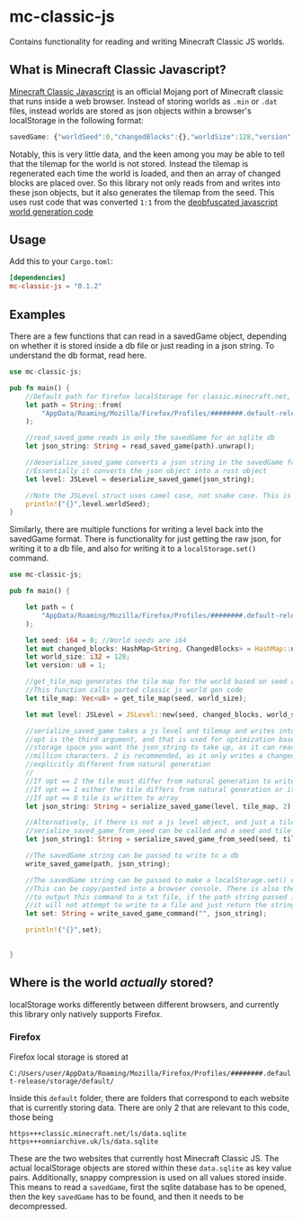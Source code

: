 # mc-classic-js
 Contains functionality for reading and writing Minecraft Classic JS worlds. 
 
 
 ## What is Minecraft Classic Javascript?
 [Minecraft Classic Javascript](https://classic.minecraft.net/) is an official Mojang port of Minecraft classic that runs inside a web browser. Instead of storing worlds as `.min` or `.dat` files, instead worlds are stored as json objects within a browser's localStorage in the following format:
 
 ```js
savedGame: {"worldSeed":0,"changedBlocks":{},"worldSize":128,"version":1}
 ```
 
Notably, this is very little data, and the keen among you may be able to tell that the tilemap for the world is not stored. Instead the tilemap is regenerated each time the world is loaded, and then an array of changed blocks are placed over. So this library not only reads from and writes into these json objects, but it also generates the tilemap from the seed. This uses rust code that was converted `1:1` from the [deobfuscated javascript world generation code](https://github.com/TheSunCat/Minecraft-Classic-Reversed)

## Usage
 
Add this to your `Cargo.toml`:

```toml
[dependencies]
mc-classic-js = "0.1.2"
```

## Examples

There are a few functions that can read in a savedGame object, depending on whether it is stored inside a db file or just reading in a json string.
To understand the db format, read here.

```rust
use mc-classic-js;

pub fn main() {
    //Default path for Firefox localStorage for classic.minecraft.net, profile and exact path will vary based on user
    let path = String::from(
        "AppData/Roaming/Mozilla/Firefox/Profiles/########.default-release/storage/default/https+++classic.minecraft.net/ls/data.sqlite"
    );

    //read_saved_game reads in only the savedGame for an sqlite db
    let json_string: String = read_saved_game(path).unwrap();

    //deserialize_saved_game converts a json string in the savedGame form and turns it into a JSLevel struct
    //Essentially it converts the json object into a rust object
    let level: JSLevel = deserialize_saved_game(json_string);

    //Note the JSLevel struct uses camel case, not snake case. This is intentional so the fields match the original json
    println!("{}",level.worldSeed); 
}
```

Similarly, there are multiple functions for writing a level back into the savedGame format. There is functionality for just getting the raw json, for writing it to a db file, and also for writing it to a `localStorage.set()` command.

```rust
use mc-classic-js;

pub fn main() {

    let path = (
        "AppData/Roaming/Mozilla/Firefox/Profiles/########.default-release/storage/default/https+++classic.minecraft.net/ls/data.sqlite"
    );

    let seed: i64 = 0; //World seeds are i64
    let mut changed_blocks: HashMap<String, ChangedBlocks> = HashMap::new();
    let world_size: i32 = 128;
    let version: u8 = 1;

    //get_tile_map generates the tile map for the world based on seed and world size
    //This function calls ported classic js world gen code
    let tile_map: Vec<u8> = get_tile_map(seed, world_size);

    let mut level: JSLevel = JSLevel::new(seed, changed_blocks, world_size, version);

    //serialize_saved_game takes a js level and tilemap and writes into a savedGame json string.
    //opt is the third argument, and that is used for optimization based on how much
    //storage space you want the json_string to take up, as it can reach well over a 
    //million characters. 2 is recommended, as it only writes a changedBlock if it is
    //explicitly different from natural generation
    //
    //If opt == 2 the tile must differ from natural generation to write to array
    //If opt == 1 either the tile differs from natural generation or it is already considered a changed block to write to array
    //If opt == 0 tile is written to array
    let json_string: String = serialize_saved_game(level, tile_map, 2);

    //Alternatively, if there is not a js level object, and just a tilemap and a seed,
    //serialize_saved_game_from_seed can be called and a seed and tile_map can be passed
    let json_string1: String = serialize_saved_game_from_seed(seed, tile_map)

    //The savedGame string can be passed to write to a db
    write_saved_game(path, json_string);

    //The savedGame string can be passed to make a localStorage.set() command
    //This can be copy/pasted into a browser console. There is also the option
    //to output this command to a txt file, if the path string passed is empty,
    //it will not attempt to write to a file and just return the string
    let set: String = write_saved_game_command("", json_string);

    println!("{}",set);

    
}
```

## Where is the world *actually* stored?

localStorage works differently between different browsers, and currently this library only natively supports Firefox. 

### Firefox

Firefox local storage is stored at

`C:/Users/user/AppData/Roaming/Mozilla/Firefox/Profiles/########.default-release/storage/default/`

Inside this `default` folder, there are folders that correspond to each website that is currently storing data. There are only 2 that are relevant to this code, those being 

```
https+++classic.minecraft.net/ls/data.sqlite
https+++omniarchive.uk/ls/data.sqlite
```

These are the two websites that currently host Minecraft Classic JS. The actual localStorage objects are stored within these `data.sqlite` as key value pairs. Additionally, snappy compression is used on all values stored inside. This means to read a `savedGame`, first the sqlite database has to be opened, then the key `savedGame` has to be found, and then it needs to be decompressed.
